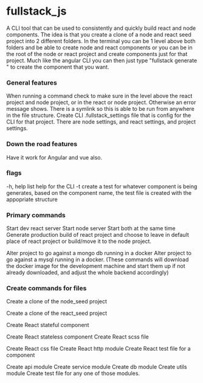 # fullstack_js
A CLI tool that can be used to consistently and quickly build react and node components. The idea is that you create a clone of a node and react seed project into 2 different folders. In the terminal you can be 1 level above both folders and be able to create node and react components or you can be in the root of the node or react project and create components just for that project. Much like the angular CLI you can then just type "fullstack generate <ComponentName>" to create the component that you want.
  
### General features
When running a command check to make sure in the level above the react project and node project, or in the react or node project. Otherwise an error message shows.
There is a symlink so this is able to be run from anywhere in the file structure.
Create CLI .fullstack_settings file that is config for the CLI for that project. There are node settings, and react settings, and project settings.

### Down the road features
Have it work for Angular and vue also.

### flags
-h, help list help for the CLI
-t create a test for whatever component is being generates, based on the component name, the test file is created with the appopriate structure

### Primary commands
Start dev react server
Start node server
Start both at the same time
Generate production build of react project and choose to leave in default place of react project or build/move it to the node project.

Alter project to go against a mongo db running in a docker
Alter project to go against a mysql running in a docker.
(These commands will download the docker image for the development machine and start them up if not already downloaded, and adjust the whole backend accordingly)

### Create commands for files
Create a clone of the node_seed project

Create a clone of the react_seed project

Create React stateful component

Create React stateless component
Create React scss file

Create React css file
Create React http module
Create React test file for a component

Create api module
Create service module
Create db module
Create utils module
Create test file for any one of those modules.
